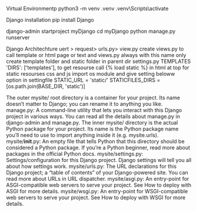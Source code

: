 Virtual Environmentp
python3 -m venv .venv
.venv\Scripts\activate

Django installation
pip install Django

django-admin startproject myDjango
 cd myDjango
 python manage.py runserver


 Django Architechture
    uert > request> urls.py> view.py
    create views.py to call template or html page or text  and views.py always with this name only
    create template folder and static folder in parent dir
    settings.py TEMPLATES  'DIRS': ['templates'],
    to get resourse call {% load static %} in html at top
    for static resourses css and js import os  module and give setting beloww option in settingfile 
    STATIC_URL = 'static/'
    STATICFILES_DIRS = [os.path.join(BASE_DIR, 'static')]

The outer mysite/ root directory is a container for your project. Its name doesn’t matter to Django; you can rename it to anything you like.
manage.py: A command-line utility that lets you interact with this Django project in various ways. You can read all the details about manage.py in django-admin and manage.py.
The inner mysite/ directory is the actual Python package for your project. Its name is the Python package name you’ll need to use to import anything inside it (e.g. mysite.urls).
mysite/__init__.py: An empty file that tells Python that this directory should be considered a Python package. If you’re a Python beginner, read more about packages in the official Python docs.
mysite/settings.py: Settings/configuration for this Django project. Django settings will tell you all about how settings work.
mysite/urls.py: The URL declarations for this Django project; a “table of contents” of your Django-powered site. You can read more about URLs in URL dispatcher.
mysite/asgi.py: An entry-point for ASGI-compatible web servers to serve your project. See How to deploy with ASGI for more details.
mysite/wsgi.py: An entry-point for WSGI-compatible web servers to serve your project. See How to deploy with WSGI for more details.